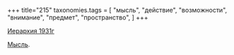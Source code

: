 +++
title="215"
taxonomies.tags = [
 "мысль",
 "действие",
 "возможности",
 "внимание",
 "предмет",
 "пространство",
]
+++

[Иерархия 1931г](/agni/1931)

[Мысль](/tags/мысль).   


